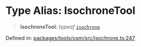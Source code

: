 # Type Alias: IsochroneTool

> **IsochroneTool**: *typeof* [`isochrone`](../variables/isochrone.md)

Defined in: [packages/tools/osm/src/isochrone.ts:247](https://github.com/GeoDaCenter/openassistant/blob/bf312b357cb340f1f76fa8b62441fb39bcbce0ce/packages/tools/osm/src/isochrone.ts#L247)
